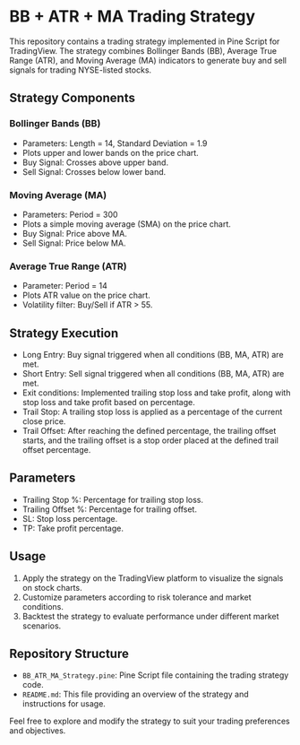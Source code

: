# BB + ATR + MA Trading Strategy

This repository contains a trading strategy implemented in Pine Script for TradingView. The strategy combines Bollinger Bands (BB), Average True Range (ATR), and Moving Average (MA) indicators to generate buy and sell signals for trading NYSE-listed stocks.

## Strategy Components

### Bollinger Bands (BB)
- Parameters: Length = 14, Standard Deviation = 1.9
- Plots upper and lower bands on the price chart.
- Buy Signal: Crosses above upper band.
- Sell Signal: Crosses below lower band.

### Moving Average (MA)
- Parameters: Period = 300
- Plots a simple moving average (SMA) on the price chart.
- Buy Signal: Price above MA.
- Sell Signal: Price below MA.

### Average True Range (ATR)
- Parameter: Period = 14
- Plots ATR value on the price chart.
- Volatility filter: Buy/Sell if ATR > 55.

## Strategy Execution
- Long Entry: Buy signal triggered when all conditions (BB, MA, ATR) are met.
- Short Entry: Sell signal triggered when all conditions (BB, MA, ATR) are met.
- Exit conditions: Implemented trailing stop loss and take profit, along with stop loss and take profit based on percentage.
- Trail Stop: A trailing stop loss is applied as a percentage of the current close price.
- Trail Offset: After reaching the defined percentage, the trailing offset starts, and the trailing offset is a stop order placed at the defined trail offset percentage.

## Parameters
- Trailing Stop %: Percentage for trailing stop loss.
- Trailing Offset %: Percentage for trailing offset.
- SL: Stop loss percentage.
- TP: Take profit percentage.

## Usage
1. Apply the strategy on the TradingView platform to visualize the signals on stock charts.
2. Customize parameters according to risk tolerance and market conditions.
3. Backtest the strategy to evaluate performance under different market scenarios.

## Repository Structure
- `BB_ATR_MA_Strategy.pine`: Pine Script file containing the trading strategy code.
- `README.md`: This file providing an overview of the strategy and instructions for usage.

Feel free to explore and modify the strategy to suit your trading preferences and objectives.

